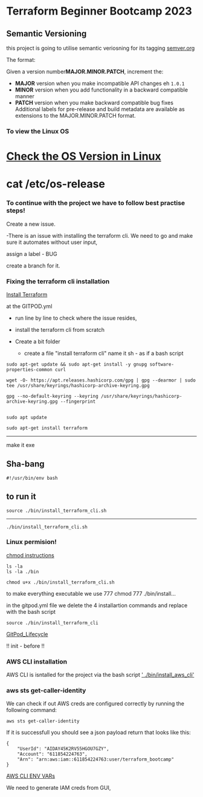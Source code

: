 # Terraform Beginner Bootcamp 2023

## Semantic Versioning

this project is going to utilise semantic veriosning for its tagging
[semver.org](https://semver.org/)

The format:




Given a version number**MAJOR.MINOR.PATCH**, increment the:

- **MAJOR** version when you make incompatible API changes eh `1.0.1`
- **MINOR** version when you add functionality in a backward compatible manner
- **PATCH** version when you make backward compatible bug fixes
Additional labels for pre-release and build metadata are available as extensions to the MAJOR.MINOR.PATCH format.

### To view the Linux OS 
[Check the OS Version in Linux](https://www.geeksforgeeks.org/how-to-check-the-os-version-in-linux/)
============================================
cat /etc/os-release
============================================
### To continue with the project we have to follow best practise steps!
Create a new issue.

-There is an issue with installing the terraform cli.
We need to go and make sure it automates without user input,

assign a label - BUG



create a branch for it.

### Fixing the terraform cli installation
[Install Terraform](https://developer.hashicorp.com/terraform/tutorials/aws-get-started/install-cli)

at the GITPOD.yml
- run line by line to check where the issue resides,

- install the terraform cli from scratch
- Create a bit folder
	- create a file "install terraform cli"
	name it sh - as if a bash script

```
sudo apt-get update && sudo apt-get install -y gnupg software-properties-common curl

wget -O- https://apt.releases.hashicorp.com/gpg | gpg --dearmor | sudo tee /usr/share/keyrings/hashicorp-archive-keyring.gpg

gpg --no-default-keyring --keyring /usr/share/keyrings/hashicorp-archive-keyring.gpg --fingerprint


sudo apt update

sudo apt-get install terraform
```

---------------------------------------------------------------
make it exe
## Sha-bang
```
#!/usr/bin/env bash
```
to run it
---
```
source ./bin/install_terraform_cli.sh
```
---
```
./bin/install_terraform_cli.sh
```

### Linux permision!
[chmod instructions](https://en.wikipedia.org/wiki/Chmod)
```
ls -la
ls -la ./bin

chmod u+x ./bin/install_terraform_cli.sh

```
to make everything executable we use 777
chmod 777 ./bin/install...

in the gitpod.yml file we delete the 4 installartion commands and replace with the bash script

```
source ./bin/install_terraform_cli
```
[GitPod_Lifecycle](https://www.gitpod.io/docs/configure/workspaces/tasks)

!!
init - before 
!!
### AWS CLI installation

AWS CLI is isntalled for the project via the bash script [' ./bin/install_aws_cli'](./bin/install_aws_cli)

### aws sts get-caller-identity

We can check if out AWS creds are configured correctly by running the following command:

```
aws sts get-caller-identity
```
If it is successfull you should see a json payload return that looks like this:

```
{
    "UserId": "AIDAY45K2RV55HGOU7GZY",
    "Account": "611854224763",
    "Arn": "arn:aws:iam::611854224763:user/terraform_bootcamp"
}
```

[AWS CLI ENV VARs](https://docs.aws.amazon.com/cli/latest/userguide/cli-configure-envvars.html)

We need to generate IAM creds from GUI,
